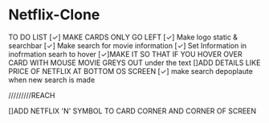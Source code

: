 # Netflix-Clone
TO DO LIST
[✓] MAKE CARDS ONLY GO LEFT
[✓] Make logo static & searchbar
[✓] Make search for movie information 
[✓] Set Information in inofrmation searh to hover
[✓]MAKE IT SO THAT IF YOU HOVER OVER CARD WITH MOUSE MOVIE GREYS OUT under the text
[]ADD DETAILS LIKE PRICE OF NETFLIX AT BOTTOM OS SCREEN
[✓] make search depoplaute when new search is made

/////////REACH

[]ADD NETFLIX 'N' SYMBOL TO CARD CORNER AND CORNER OF SCREEN